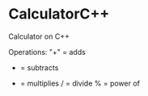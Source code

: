 # CalculatorC++

Calculator on C++

Operations:
  "+" = adds
  - = subtracts
  * = multiplies
  / = divide
  % = power of

